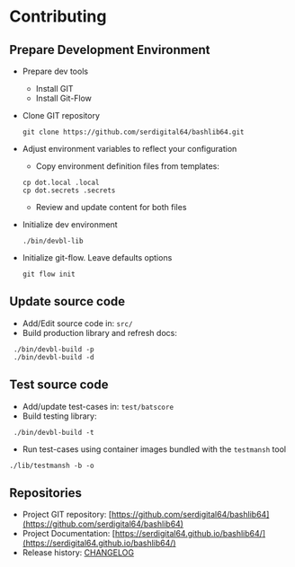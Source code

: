 # Contributing

## Prepare Development Environment

- Prepare dev tools
  - Install GIT
  - Install Git-Flow
- Clone GIT repository

  ```shell
  git clone https://github.com/serdigital64/bashlib64.git
  ```

- Adjust environment variables to reflect your configuration
  - Copy environment definition files from templates:

  ```shell
  cp dot.local .local
  cp dot.secrets .secrets
  ```

  - Review and update content for both files

- Initialize dev environment

  ```shell
  ./bin/devbl-lib
  ```

- Initialize git-flow. Leave defaults options

  ```shell
  git flow init
  ```

## Update source code

- Add/Edit source code in: `src/`
- Build production library and refresh docs:

```shell
 ./bin/devbl-build -p
 ./bin/devbl-build -d
```

## Test source code

- Add/update test-cases in: `test/batscore`
- Build testing library:

```shell
 ./bin/devbl-build -t
```

- Run test-cases using container images bundled with the `testmansh` tool

```shell
./lib/testmansh -b -o
```

## Repositories

- Project GIT repository: [https://github.com/serdigital64/bashlib64](https://github.com/serdigital64/bashlib64)
- Project Documentation: [https://serdigital64.github.io/bashlib64/](https://serdigital64.github.io/bashlib64/)
- Release history: [CHANGELOG](CHANGELOG.md)
